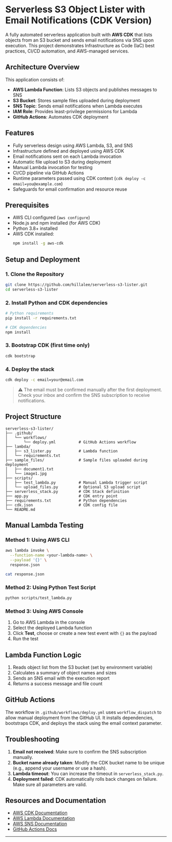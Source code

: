 # Serverless S3 Object Lister with Email Notifications (CDK Version)

A fully automated serverless application built with **AWS CDK** that lists objects from an S3 bucket and sends email notifications via SNS upon execution. This project demonstrates Infrastructure as Code (IaC) best practices, CI/CD automation, and AWS-managed services.

## Architecture Overview

This application consists of:
- **AWS Lambda Function**: Lists S3 objects and publishes messages to SNS
- **S3 Bucket**: Stores sample files uploaded during deployment
- **SNS Topic**: Sends email notifications when Lambda executes
- **IAM Role**: Provides least-privilege permissions for Lambda
- **GitHub Actions**: Automates CDK deployment

## Features

- Fully serverless design using AWS Lambda, S3, and SNS
- Infrastructure defined and deployed using AWS CDK
- Email notifications sent on each Lambda invocation
- Automatic file upload to S3 during deployment
- Manual Lambda invocation for testing
- CI/CD pipeline via GitHub Actions
- Runtime parameters passed using CDK context (`cdk deploy -c email=you@example.com`)
- Safeguards for email confirmation and resource reuse

## Prerequisites

- AWS CLI configured (`aws configure`)
- Node.js and npm installed (for AWS CDK)
- Python 3.8+ installed
- AWS CDK installed:
  ```bash
  npm install -g aws-cdk
  ```

## Setup and Deployment

### 1. Clone the Repository

```bash
git clone https://github.com/hillalee/serverless-s3-lister.git
cd serverless-s3-lister
```

### 2. Install Python and CDK dependencies

```bash
# Python requirements
pip install -r requirements.txt

# CDK dependencies
npm install
```

### 3. Bootstrap CDK (first time only)

```bash
cdk bootstrap
```

### 4. Deploy the stack

```bash
cdk deploy -c email=your@email.com
```

> ⚠️ The email must be confirmed manually after the first deployment. Check your inbox and confirm the SNS subscription to receive notifications.

## Project Structure

```
serverless-s3-lister/
├── .github/
│   └── workflows/
│       └── deploy.yml          # GitHub Actions workflow
├── lambda/
│   ├── s3_lister.py            # Lambda function
│   └── requirements.txt
├── sample_files/               # Sample files uploaded during deployment
│   ├── document1.txt
│   └── image1.jpg
├── scripts/
│   ├── test_lambda.py          # Manual Lambda trigger script
│   └── upload_files.py         # Optional S3 upload script
├── serverless_stack.py         # CDK Stack definition
├── app.py                      # CDK entry point
├── requirements.txt            # Python dependencies
├── cdk.json                    # CDK config file
└── README.md
```

## Manual Lambda Testing

### Method 1: Using AWS CLI

```bash
aws lambda invoke \
  --function-name <your-lambda-name> \
  --payload '{}' \
  response.json

cat response.json
```

### Method 2: Using Python Test Script

```bash
python scripts/test_lambda.py
```

### Method 3: Using AWS Console

1. Go to AWS Lambda in the console
2. Select the deployed Lambda function
3. Click **Test**, choose or create a new test event with `{}` as the payload
4. Run the test

## Lambda Function Logic

1. Reads object list from the S3 bucket (set by environment variable)
2. Calculates a summary of object names and sizes
3. Sends an SNS email with the execution report
4. Returns a success message and file count

## GitHub Actions

The workflow in `.github/workflows/deploy.yml` uses `workflow_dispatch` to allow manual deployment from the GitHub UI. It installs dependencies, bootstraps CDK, and deploys the stack using the email context parameter.

## Troubleshooting

1. **Email not received**: Make sure to confirm the SNS subscription manually.
2. **Bucket name already taken**: Modify the CDK bucket name to be unique (e.g., append your username or use a hash).
3. **Lambda timeout**: You can increase the timeout in `serverless_stack.py`.
4. **Deployment failed**: CDK automatically rolls back changes on failure. Make sure all parameters are valid.

## Resources and Documentation

- [AWS CDK Documentation](https://docs.aws.amazon.com/cdk/)
- [AWS Lambda Documentation](https://docs.aws.amazon.com/lambda/)
- [AWS SNS Documentation](https://docs.aws.amazon.com/sns/)
- [GitHub Actions Docs](https://docs.github.com/en/actions)

---
